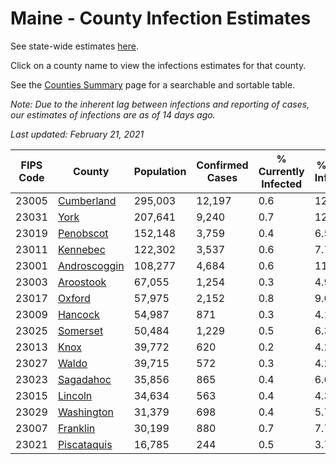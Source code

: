 # Maine - County Infection Estimates

See state-wide estimates [here](/infections/us-me).

Click on a county name to view the infections estimates for that county.

See the [Counties Summary](/infections/summary-counties) page for a searchable and sortable table.

*Note: Due to the inherent lag between infections and reporting of cases, our estimates of infections are as of 14 days ago.*

*Last updated: February 21, 2021*

|   FIPS Code |                       County |   Population |   Confirmed Cases |   % Currently Infected |   % Total Infected |
|-------------|------------------------------|--------------|-------------------|------------------------|--------------------|
|       23005 |     [Cumberland](cumberland) |      295,003 |            12,197 |                    0.6 |               12.1 |
|       23031 |                 [York](york) |      207,641 |             9,240 |                    0.7 |               12.1 |
|       23019 |       [Penobscot](penobscot) |      152,148 |             3,759 |                    0.4 |                6.5 |
|       23011 |         [Kennebec](kennebec) |      122,302 |             3,537 |                    0.6 |                7.7 |
|       23001 | [Androscoggin](androscoggin) |      108,277 |             4,684 |                    0.6 |               11.8 |
|       23003 |       [Aroostook](aroostook) |       67,055 |             1,254 |                    0.3 |                4.9 |
|       23017 |             [Oxford](oxford) |       57,975 |             2,152 |                    0.8 |                9.6 |
|       23009 |           [Hancock](hancock) |       54,987 |               871 |                    0.3 |                4.1 |
|       23025 |         [Somerset](somerset) |       50,484 |             1,229 |                    0.5 |                6.3 |
|       23013 |                 [Knox](knox) |       39,772 |               620 |                    0.2 |                4.2 |
|       23027 |               [Waldo](waldo) |       39,715 |               572 |                    0.3 |                4.2 |
|       23023 |       [Sagadahoc](sagadahoc) |       35,856 |               865 |                    0.4 |                6.6 |
|       23015 |           [Lincoln](lincoln) |       34,634 |               563 |                    0.4 |                4.3 |
|       23029 |     [Washington](washington) |       31,379 |               698 |                    0.4 |                5.7 |
|       23007 |         [Franklin](franklin) |       30,199 |               880 |                    0.7 |                7.7 |
|       23021 |   [Piscataquis](piscataquis) |       16,785 |               244 |                    0.5 |                3.7 |